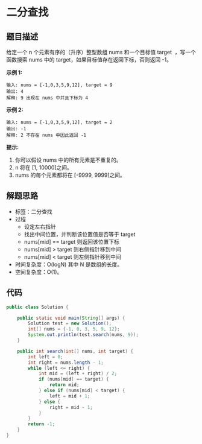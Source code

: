 # 二分查找

## 题目描述

给定一个 n 个元素有序的（升序）整型数组 nums 和一个目标值 target  ，写一个函数搜索 nums 中的 target，如果目标值存在返回下标，否则返回 -1。

**示例 1:**
    
    输入: nums = [-1,0,3,5,9,12], target = 9
    输出: 4
    解释: 9 出现在 nums 中并且下标为 4
    
 **示例 2:**
 
    输入: nums = [-1,0,3,5,9,12], target = 2
    输出: -1
    解释: 2 不存在 nums 中因此返回 -1
 
 
 **提示:**
 
 1. 你可以假设 nums 中的所有元素是不重复的。
 2. n 将在 [1, 10000]之间。
 3. nums 的每个元素都将在 [-9999, 9999]之间。
 
## 解题思路
 
 * 标签：二分查找
 * 过程
     * 设定左右指针
     * 找出中间位置，并判断该位置值是否等于 target
     * nums[mid] == target 则返回该位置下标
     * nums[mid] > target 则右侧指针移到中间
     * nums[mid] < target 则左侧指针移到中间
 * 时间复杂度：O(logN) 其中 N 是数组的长度。
 * 空间复杂度：O(1)。
  
## 代码
```java
public class Solution {

    public static void main(String[] args) {
        Solution test = new Solution();
        int[] nums = {-1, 0, 3, 5, 9, 12};
        System.out.println(test.search(nums, 9));
    }

    public int search(int[] nums, int target) {
        int left = 0;
        int right = nums.length - 1;
        while (left <= right) {
            int mid = (left + right) / 2;
            if (nums[mid] == target) {
                return mid;
            } else if (nums[mid] < target) {
                left = mid + 1;
            } else {
                right = mid - 1;
            }
        }
        return -1;
    }
}
```

